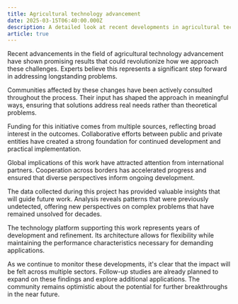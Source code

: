 ```yaml
---
title: Agricultural technology advancement
date: 2025-03-15T06:40:00.000Z
description: A detailed look at recent developments in agricultural technology advancement
article: true
---
```

Recent advancements in the field of agricultural technology advancement have shown promising results that could revolutionize how we approach these challenges. Experts believe this represents a significant step forward in addressing longstanding problems.

<!-- more -->

Communities affected by these changes have been actively consulted throughout the process. Their input has shaped the approach in meaningful ways, ensuring that solutions address real needs rather than theoretical problems.

Funding for this initiative comes from multiple sources, reflecting broad interest in the outcomes. Collaborative efforts between public and private entities have created a strong foundation for continued development and practical implementation.

Global implications of this work have attracted attention from international partners. Cooperation across borders has accelerated progress and ensured that diverse perspectives inform ongoing development.

The data collected during this project has provided valuable insights that will guide future work. Analysis reveals patterns that were previously undetected, offering new perspectives on complex problems that have remained unsolved for decades.

The technology platform supporting this work represents years of development and refinement. Its architecture allows for flexibility while maintaining the performance characteristics necessary for demanding applications.

As we continue to monitor these developments, it's clear that the impact will be felt across multiple sectors. Follow-up studies are already planned to expand on these findings and explore additional applications. The community remains optimistic about the potential for further breakthroughs in the near future.
